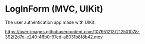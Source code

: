 # LogInForm (MVC, UIKit)

The user authentication app made with UIKit.

https://user-images.githubusercontent.com/107951213/212501078-392f2d7d-e240-46b0-97ed-a8031b8f8b42.mov

